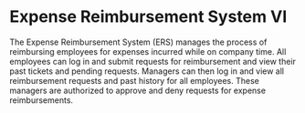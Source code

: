 # Expense Reimbursement System VI

The Expense Reimbursement System (ERS) manages the process of reimbursing employees for expenses incurred while on company time. All employees can log in and submit requests for reimbursement and view their past tickets and pending requests. Managers can then log in and view all reimbursement requests and past history for all employees. These managers are authorized to approve and deny requests for expense reimbursements.
